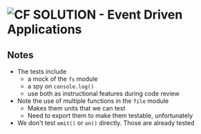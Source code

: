 ![CF](http://i.imgur.com/7v5ASc8.png) SOLUTION - Event Driven Applications
==========================================================================

## Notes

* The tests include
  * a mock of the `fs` module
  * a spy on `console.log()`
  * use both as instructional features during code review
* Note the use of multiple functions in the `file` module
  * Makes them units that we can test
  * Need to export them to make them testable, unfortunately
* We don't test `emit()` or `on()` directly.  Those are already tested



